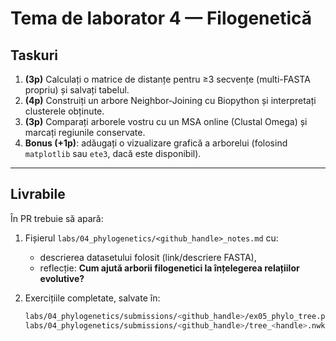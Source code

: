 # Tema de laborator 4 — Filogenetică

## Taskuri

1. **(3p)** Calculați o matrice de distanțe pentru ≥3 secvențe (multi-FASTA propriu) și salvați tabelul.  
2. **(4p)** Construiți un arbore Neighbor-Joining cu Biopython și interpretați clusterele obținute.  
3. **(3p)** Comparați arborele vostru cu un MSA online (Clustal Omega) și marcați regiunile conservate.  
4. **Bonus (+1p)**: adăugați o vizualizare grafică a arborelui (folosind `matplotlib` sau `ete3`, dacă este disponibil).  

---

## Livrabile

În PR trebuie să apară:

1. Fișierul `labs/04_phylogenetics/<github_handle>_notes.md` cu:  
   - descrierea datasetului folosit (link/descriere FASTA),  
   - reflecție: **Cum ajută arborii filogenetici la înțelegerea relațiilor evolutive?**  

2. Exercițiile completate, salvate în:  
   ```bash
   labs/04_phylogenetics/submissions/<github_handle>/ex05_phylo_tree.py
   labs/04_phylogenetics/submissions/<github_handle>/tree_<handle>.nwk
   ```
